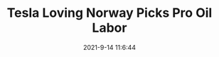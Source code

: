 ---
"title": "Tesla Loving Norway Picks Pro Oil Labor"
"date": "2021-9-14 11:6:44"
"feed_name": "RIGZONE"
"feed_website": "http://www.rigzone.com/"
"feed_rss": "http://www.rigzone.com/news/rss/rigzone_latest.aspx"
"link": "https://www.rigzone.com/news/wire/tesla_loving_norway_picks_pro_oil_labor-14-sep-2021-166427-article/?rss=true"
"file": "_posts/1-1-2021-df011b0361d5c5d5715638d5db6bba3a7c5186a5.md"
"accident": "0"
"drilling": "0"
---